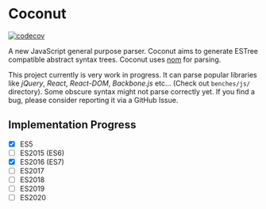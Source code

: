 # Coconut

[![codecov](https://codecov.io/gh/lukechu10/coconut/branch/main/graph/badge.svg?token=NFWU048HGY)](https://codecov.io/gh/lukechu10/coconut)

A new JavaScript general purpose parser. Coconut aims to generate ESTree compatible abstract syntax trees. Coconut uses [nom](https://github.com/Geal/nom) for parsing.

This project currently is very work in progress. It can parse popular libraries like *jQuery*, *React*, *React-DOM*, *Backbone.js* etc... (Check out `benches/js/` directory).
Some obscure syntax might not parse correctly yet. If you find a bug, please consider reporting it via a GitHub Issue.

## Implementation Progress

- [x] ES5
- [ ] ES2015 (ES6)
- [x] ES2016 (ES7)
- [ ] ES2017
- [ ] ES2018
- [ ] ES2019
- [ ] ES2020
